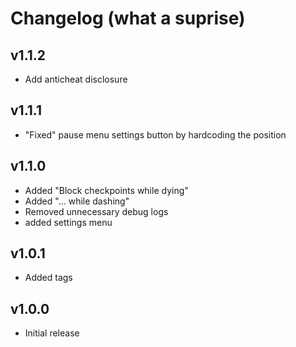 # Changelog (what a suprise)
## v1.1.2
- Add anticheat disclosure
## v1.1.1
- "Fixed" pause menu settings button by hardcoding the position
## v1.1.0
- Added "Block checkpoints while dying"
- Added "...               while dashing"
- Removed unnecessary debug logs
- added settings menu
## v1.0.1
- Added tags
## v1.0.0
- Initial release
